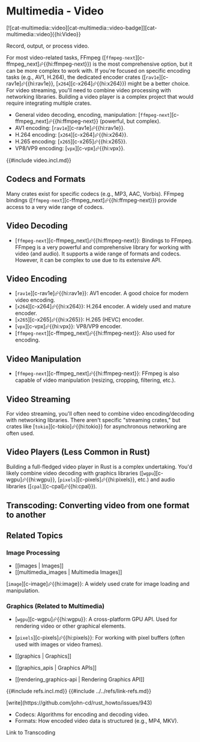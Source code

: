 # Multimedia - Video

[![cat-multimedia::video][cat-multimedia::video-badge]][cat-multimedia::video]{{hi:Video}}

Record, output, or process video.

For most video-related tasks, FFmpeg ([`ffmpeg-next`][c-ffmpeg_next]⮳{{hi:ffmpeg-next}}) is the most comprehensive option, but it can be more complex to work with. If you're focused on specific encoding tasks (e.g., AV1, H.264), the dedicated encoder crates ([`rav1e`][c-rav1e]⮳{{hi:rav1e}}, [`x264`][c-x264]⮳{{hi:x264}}) might be a better choice. For video streaming, you'll need to combine video processing with networking libraries. Building a video player is a complex project that would require integrating multiple crates.

- General video decoding, encoding, manipulation: [`ffmpeg-next`][c-ffmpeg_next]⮳{{hi:ffmpeg-next}} (powerful, but complex).
- AV1 encoding: [`rav1e`][c-rav1e]⮳{{hi:rav1e}}.
- H.264 encoding: [`x264`][c-x264]⮳{{hi:x264}}.
- H.265 encoding: [`x265`][c-x265]⮳{{hi:x265}}.
- VP8/VP9 encoding: [`vpx`][c-vpx]⮳{{hi:vpx}}.

{{#include video.incl.md}}

## Codecs and Formats

Many crates exist for specific codecs (e.g., MP3, AAC, Vorbis). FFmpeg bindings ([`ffmpeg-next`][c-ffmpeg_next]⮳{{hi:ffmpeg-next}}) provide access to a very wide range of codecs.

## Video Decoding

- [`ffmpeg-next`][c-ffmpeg_next]⮳{{hi:ffmpeg-next}}: Bindings to FFmpeg. FFmpeg is a very powerful and comprehensive library for working with video (and audio). It supports a wide range of formats and codecs. However, it can be complex to use due to its extensive API.

## Video Encoding

- [`rav1e`][c-rav1e]⮳{{hi:rav1e}}: AV1 encoder. A good choice for modern video encoding.
- [`x264`][c-x264]⮳{{hi:x264}}: H.264 encoder. A widely used and mature encoder.
- [`x265`][c-x265]⮳{{hi:x265}}: H.265 (HEVC) encoder.
- [`vpx`][c-vpx]⮳{{hi:vpx}}: VP8/VP9 encoder.
- [`ffmpeg-next`][c-ffmpeg_next]⮳{{hi:ffmpeg-next}}: Also used for encoding.

## Video Manipulation

- [`ffmpeg-next`][c-ffmpeg_next]⮳{{hi:ffmpeg-next}}: FFmpeg is also capable of video manipulation (resizing, cropping, filtering, etc.).

## Video Streaming

For video streaming, you'll often need to combine video encoding/decoding with networking libraries. There aren't specific "streaming crates," but crates like [`tokio`][c-tokio]⮳{{hi:tokio}} for asynchronous networking are often used.

## Video Players (Less Common in Rust)

Building a full-fledged video player in Rust is a complex undertaking. You'd likely combine video decoding with graphics libraries ([`wgpu`][c-wgpu]⮳{{hi:wgpu}}, [`pixels`][c-pixels]⮳{{hi:pixels}}, etc.) and audio libraries ([`cpal`][c-cpal]⮳{{hi:cpal}}).

## Transcoding: Converting video from one format to another

## Related Topics

### Image Processing

- [[images | Images]]
- [[multimedia_images | Multimedia Images]]

[`image`][c-image]⮳{{hi:image}}: A widely used crate for image loading and manipulation.

### Graphics (Related to Multimedia)

- [`wgpu`][c-wgpu]⮳{{hi:wgpu}}: A cross-platform GPU API. Used for rendering video or other graphical elements.
- [`pixels`][c-pixels]⮳{{hi:pixels}}: For working with pixel buffers (often used with images or video frames).

- [[graphics | Graphics]]
- [[graphics_apis | Graphics APIs]]
- [[rendering_graphics-api | Rendering Graphics API]]

{{#include refs.incl.md}}
{{#include ../../refs/link-refs.md}}

<div class="hidden">
[write](https://github.com/john-cd/rust_howto/issues/943)

- Codecs: Algorithms for encoding and decoding video.
- Formats: How encoded video data is structured (e.g., MP4, MKV).

Link to Transcoding

</div>
